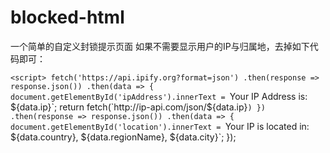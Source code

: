 # blocked-html
一个简单的自定义封锁提示页面
如果不需要显示用户的IP与归属地，去掉如下代码即可：

  `<script>
    fetch('https://api.ipify.org?format=json')
        .then(response => response.json())
        .then(data => {
            document.getElementById('ipAddress').innerText = `Your IP Address is: ${data.ip}`;
            return fetch(`http://ip-api.com/json/${data.ip}`)
        })
        .then(response => response.json())
        .then(data => {
            document.getElementById('location').innerText = `Your IP is located in: ${data.country}, ${data.regionName}, ${data.city}`;
        });
    </script>
